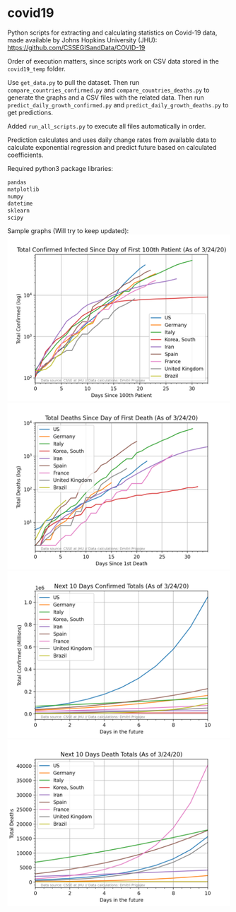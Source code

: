 # covid19
Python scripts for extracting and calculating statistics on Covid-19 data, made available by Johns Hopkins University (JHU):
https://github.com/CSSEGISandData/COVID-19

Order of execution matters, since scripts work on CSV data stored in the `covid19_temp` folder.

Use `get_data.py` to pull the dataset. 
Then run `compare_countries_confirmed.py` and `compare_countries_deaths.py` to generate the graphs and a CSV files with the related data. 
Then run `predict_daily_growth_confirmed.py` and `predict_daily_growth_deaths.py` to get predictions. 

Added `run_all_scripts.py` to execute all files automatically in order. 

Prediction calculates and uses daily change rates from available data to calculate exponential regression and predict future based on calculated coefficients.

Required python3 package libraries:
```
pandas
matplotlib
numpy
datetime
sklearn
scipy
```


Sample graphs (Will try to keep updated):
![confirmed](/covid19_temp/corona_confirmed.png)
![deaths](/covid19_temp/corona_deaths.png)
![predict confirmed](/covid19_temp/predicting_confirmed.png)
![predict deaths](/covid19_temp/predicting_deaths.png)
